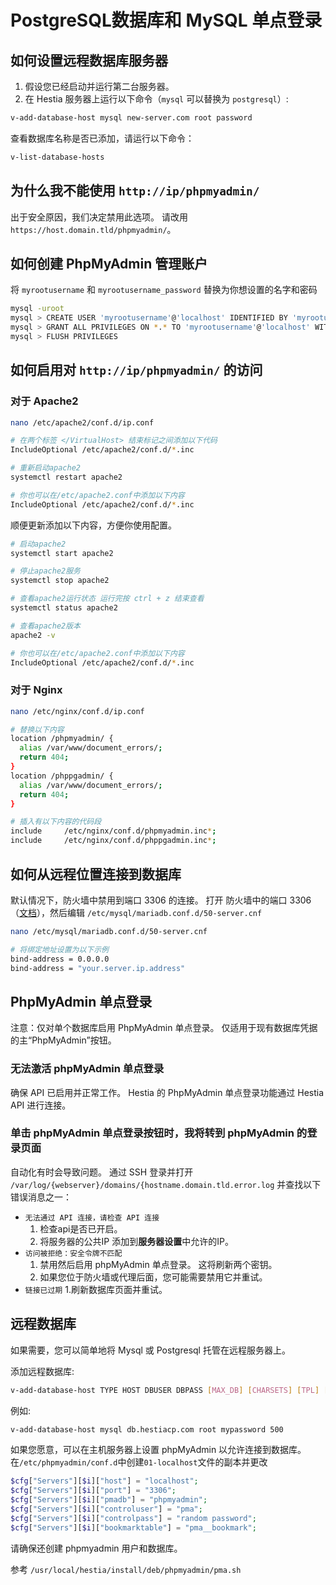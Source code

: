 # PostgreSQL数据库和 MySQL 单点登录

## 如何设置远程数据库服务器

1. 假设您已经启动并运行第二台服务器。
2. 在 Hestia 服务器上运行以下命令（`mysql` 可以替换为 `postgresql`）:

```bash
v-add-database-host mysql new-server.com root password
```

查看数据库名称是否已添加，请运行以下命令：

```bash
v-list-database-hosts
```

## 为什么我不能使用 `http://ip/phpmyadmin/`

出于安全原因，我们决定禁用此选项。 请改用`https://host.domain.tld/phpmyadmin/`。

## 如何创建 PhpMyAdmin 管理账户

将 `myrootusername` 和 `myrootusername_password` 替换为你想设置的名字和密码

```bash
mysql -uroot
mysql > CREATE USER 'myrootusername'@'localhost' IDENTIFIED BY 'myrootusername_password'
mysql > GRANT ALL PRIVILEGES ON *.* TO 'myrootusername'@'localhost' WITH GRANT OPTION
mysql > FLUSH PRIVILEGES
```

## 如何启用对 `http://ip/phpmyadmin/` 的访问

### 对于 Apache2

```bash
nano /etc/apache2/conf.d/ip.conf

# 在两个标签 </VirtualHost> 结束标记之间添加以下代码
IncludeOptional /etc/apache2/conf.d/*.inc

# 重新启动apache2
systemctl restart apache2

# 你也可以在/etc/apache2.conf中添加以下内容
IncludeOptional /etc/apache2/conf.d/*.inc
```

顺便更新添加以下内容，方便你使用配置。

```bash
# 启动apache2
systemctl start apache2

# 停止apache2服务
systemctl stop apache2

# 查看apache2运行状态 运行完按 ctrl + z 结束查看
systemctl status apache2

# 查看apache2版本 
apache2 -v

# 你也可以在/etc/apache2.conf中添加以下内容
IncludeOptional /etc/apache2/conf.d/*.inc
```

### 对于 Nginx

```bash
nano /etc/nginx/conf.d/ip.conf

# 替换以下内容
location /phpmyadmin/ {
  alias /var/www/document_errors/;
  return 404;
}
location /phppgadmin/ {
  alias /var/www/document_errors/;
  return 404;
}

# 插入有以下内容的代码段
include     /etc/nginx/conf.d/phpmyadmin.inc*;
include     /etc/nginx/conf.d/phppgadmin.inc*;
```

## 如何从远程位置连接到数据库

默认情况下，防火墙中禁用到端口 3306 的连接。 打开
防火墙中的端口 3306（[文档](./firewall)），然后编辑 `/etc/mysql/mariadb.conf.d/50-server.cnf`

```bash
nano /etc/mysql/mariadb.conf.d/50-server.cnf

# 将绑定地址设置为以下示例
bind-address = 0.0.0.0
bind-address = "your.server.ip.address"
```

## PhpMyAdmin 单点登录

注意：仅对单个数据库启用 PhpMyAdmin 单点登录。 仅适用于现有数据库凭据的主“PhpMyAdmin”按钮。

### 无法激活 phpMyAdmin 单点登录

确保 API 已启用并正常工作。 Hestia 的 PhpMyAdmin 单点登录功能通过 Hestia API 进行连接。

### 单击 phpMyAdmin 单点登录按钮时，我将转到 phpMyAdmin 的登录页面

自动化有时会导致问题。 通过 SSH 登录并打开 `/var/log/{webserver}/domains/{hostname.domain.tld.error.log` 并查找以下错误消息之一：

- `无法通过 API 连接，请检查 API 连接`
   1. 检查api是否已开启。
   2. 将服务器的公共IP 添加到**服务器设置**中允许的IP。
- `访问被拒绝：安全令牌不匹配`
   1. 禁用然后启用 phpMyAdmin 单点登录。 这将刷新两个密钥。
   2. 如果您位于防火墙或代理后面，您可能需要禁用它并重试。
- `链接已过期`
   1.刷新数据库页面并重试。

## 远程数据库

如果需要，您可以简单地将 Mysql 或 Postgresql 托管在远程服务器上。

添加远程数据库:

```bash
v-add-database-host TYPE HOST DBUSER DBPASS [MAX_DB] [CHARSETS] [TPL] [PORT]
```

例如:

```bash
v-add-database-host mysql db.hestiacp.com root mypassword 500
```

如果您愿意，可以在主机服务器上设置 phpMyAdmin 以允许连接到数据库。 在`/etc/phpmyadmin/conf.d`中创建`01-localhost`文件的副本并更改

```php
$cfg["Servers"][$i]["host"] = "localhost";
$cfg["Servers"][$i]["port"] = "3306";
$cfg["Servers"][$i]["pmadb"] = "phpmyadmin";
$cfg["Servers"][$i]["controluser"] = "pma";
$cfg["Servers"][$i]["controlpass"] = "random password";
$cfg["Servers"][$i]["bookmarktable"] = "pma__bookmark";
```

请确保还创建 phpmyadmin 用户和数据库。

参考 `/usr/local/hestia/install/deb/phpmyadmin/pma.sh`
